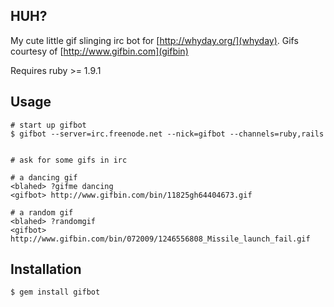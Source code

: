 ## HUH?
My cute little gif slinging irc bot for [http://whyday.org/](whyday). Gifs courtesy of [http://www.gifbin.com](gifbin)

Requires ruby >= 1.9.1

## Usage
  
    # start up gifbot
    $ gifbot --server=irc.freenode.net --nick=gifbot --channels=ruby,rails
  
  
    # ask for some gifs in irc
    
    # a dancing gif
    <blahed> ?gifme dancing
    <gifbot> http://www.gifbin.com/bin/11825gh64404673.gif
    
    # a random gif
    <blahed> ?randomgif
    <gifbot> http://www.gifbin.com/bin/072009/1246556808_Missile_launch_fail.gif
  
  
  
## Installation
    $ gem install gifbot

  